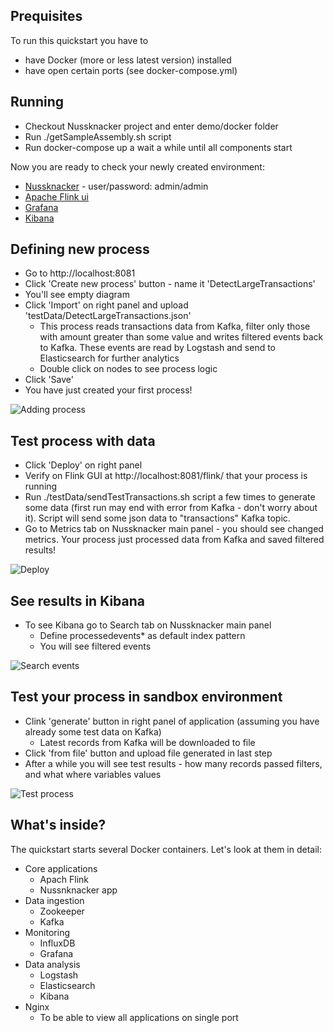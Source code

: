 ## Prequisites

To run this quickstart you have to 
* have Docker (more or less latest version) installed
* have open certain ports (see docker-compose.yml)

## Running

* Checkout Nussknacker project and enter demo/docker folder
* Run ./getSampleAssembly.sh script
* Run docker-compose up a wait a while until all components start

Now you are ready to check your newly created environment:

* [Nussknacker](http://localhost:8081/) - user/password: admin/admin
* [Apache Flink ui](http://localhost:8081/flink/)
* [Grafana](http://localhost:8081/grafana/)
* [Kibana](http://localhost:8081/kibana/)

## Defining new process

* Go to http://localhost:8081
* Click 'Create new process' button - name it 'DetectLargeTransactions'
* You'll see empty diagram
* Click 'Import' on right panel and upload 'testData/DetectLargeTransactions.json'
    * This process reads transactions data from Kafka, filter only those with amount greater than some value and writes filtered events back to Kafka. These events are read by Logstash and send to Elasticsearch for further analytics
    * Double click on nodes to see process logic
* Click 'Save'
* You have just created your first process!

![Adding process](img/quickstart/createProcess.gif)


## Test process with data
* Click 'Deploy' on right panel
* Verify on Flink GUI at http://localhost:8081/flink/ that your process is running
* Run ./testData/sendTestTransactions.sh script a few times to generate some data (first run may end with error from Kafka - don't worry about it). Script will send some json data to "transactions" Kafka topic. 
* Go to Metrics tab on Nussknacker main panel - you should see changed metrics. Your process just processed data from Kafka and saved filtered results!

![Deploy](img/quickstart/deployAndMetrics.gif)

## See results in Kibana

* To see Kibana go to Search tab on Nussknacker main panel 
  * Define processedevents* as default index pattern
  * You will see filtered events

![Search events](img/quickstart/searchInKibana.gif)

## Test your process in sandbox environment
* Clink 'generate' button in right panel of application (assuming you have already some test data on Kafka)
  * Latest records from Kafka will be downloaded to file
* Click 'from file' button and upload file generated in last step
* After a while you will see test results - how many records passed filters, and what where variables values

![Test process](img/quickstart/testProcess.gif)

## What's inside?
The quickstart starts several Docker containers. Let's look at them in detail:
* Core applications
  * Apach Flink
  * Nussnknacker app
* Data ingestion
  * Zookeeper
  * Kafka
* Monitoring
  * InfluxDB
  * Grafana
* Data analysis  
  * Logstash
  * Elasticsearch
  * Kibana
* Nginx
  * To be able to view all applications on single port
